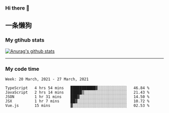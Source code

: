 ### Hi there 👋

## 一条懒狗
<!--
**kiss-me-quickly/kiss-me-quickly** is a ✨ _special_ ✨ repository because its `README.md` (this file) appears on your GitHub profile.

Here are some ideas to get you started:

- 🔭 I’m currently working on ...
- 🌱 I’m currently learning ...
- 👯 I’m looking to collaborate on ...
- 🤔 I’m looking for help with ...
- 💬 Ask me about ...
- 📫 How to reach me: ...
- 😄 Pronouns: ...
- ⚡ Fun fact: ...
-->


### My gtihub stats

[![Anurag's github stats](https://github-readme-stats.vercel.app/api?username=kiss-me-quickly)](https://github.com/anuraghazra/github-readme-stats)

***

### My code time

<!--START_SECTION:waka-->
```text
Week: 20 March, 2021 - 27 March, 2021

TypeScript   4 hrs 54 mins   ███████████▓░░░░░░░░░░░░░   46.84 % 
JavaScript   2 hrs 14 mins   █████▒░░░░░░░░░░░░░░░░░░░   21.43 % 
JSON         1 hr 31 mins    ███▓░░░░░░░░░░░░░░░░░░░░░   14.50 % 
JSX          1 hr 7 mins     ██▓░░░░░░░░░░░░░░░░░░░░░░   10.72 % 
Vue.js       15 mins         ▓░░░░░░░░░░░░░░░░░░░░░░░░   02.53 % 
```
<!--END_SECTION:waka-->
